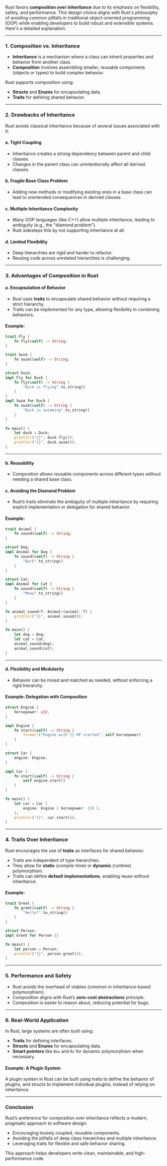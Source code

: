 Rust favors **composition over inheritance** due to its emphasis on flexibility, safety, and performance. This design choice aligns with Rust's philosophy of avoiding common pitfalls in traditional object-oriented programming (OOP) while enabling developers to build robust and extensible systems. Here's a detailed explanation:

---

### **1. Composition vs. Inheritance**
- **Inheritance** is a mechanism where a class can inherit properties and behavior from another class.
- **Composition** involves assembling smaller, reusable components (objects or types) to build complex behavior.

Rust supports composition using:
- **Structs** and **Enums** for encapsulating data.
- **Traits** for defining shared behavior.

---

### **2. Drawbacks of Inheritance**
Rust avoids classical inheritance because of several issues associated with it:

#### a. **Tight Coupling**
- Inheritance creates a strong dependency between parent and child classes.
- Changes in the parent class can unintentionally affect all derived classes.

#### b. **Fragile Base Class Problem**
- Adding new methods or modifying existing ones in a base class can lead to unintended consequences in derived classes.

#### c. **Multiple Inheritance Complexity**
- Many OOP languages (like C++) allow multiple inheritance, leading to ambiguity (e.g., the "diamond problem").
- Rust sidesteps this by not supporting inheritance at all.

#### d. **Limited Flexibility**
- Deep hierarchies are rigid and harder to refactor.
- Reusing code across unrelated hierarchies is challenging.

---

### **3. Advantages of Composition in Rust**
#### a. **Encapsulation of Behavior**
- Rust uses **traits** to encapsulate shared behavior without requiring a strict hierarchy.
- Traits can be implemented for any type, allowing flexibility in combining behaviors.

#### Example:
```rust
trait Fly {
    fn fly(&self) -> String;
}

trait Swim {
    fn swim(&self) -> String;
}

struct Duck;
impl Fly for Duck {
    fn fly(&self) -> String {
        "Duck is flying".to_string()
    }
}
impl Swim for Duck {
    fn swim(&self) -> String {
        "Duck is swimming".to_string()
    }
}

fn main() {
    let duck = Duck;
    println!("{}", duck.fly());
    println!("{}", duck.swim());
}
```

---

#### b. **Reusability**
- Composition allows reusable components across different types without needing a shared base class.

#### c. **Avoiding the Diamond Problem**
- Rust’s traits eliminate the ambiguity of multiple inheritance by requiring explicit implementation or delegation for shared behavior.

#### Example:
```rust
trait Animal {
    fn sound(&self) -> String;
}

struct Dog;
impl Animal for Dog {
    fn sound(&self) -> String {
        "Bark".to_string()
    }
}

struct Cat;
impl Animal for Cat {
    fn sound(&self) -> String {
        "Meow".to_string()
    }
}

fn animal_sound<T: Animal>(animal: T) {
    println!("{}", animal.sound());
}

fn main() {
    let dog = Dog;
    let cat = Cat;
    animal_sound(dog);
    animal_sound(cat);
}
```

---

#### d. **Flexibility and Modularity**
- Behavior can be mixed and matched as needed, without enforcing a rigid hierarchy.

#### Example: Delegation with Composition
```rust
struct Engine {
    horsepower: u32,
}

impl Engine {
    fn start(&self) -> String {
        format!("Engine with {} HP started", self.horsepower)
    }
}

struct Car {
    engine: Engine,
}

impl Car {
    fn start(&self) -> String {
        self.engine.start()
    }
}

fn main() {
    let car = Car {
        engine: Engine { horsepower: 150 },
    };
    println!("{}", car.start());
}
```

---

### **4. Traits Over Inheritance**
Rust encourages the use of **traits** as interfaces for shared behavior:
- Traits are independent of type hierarchies.
- They allow for **static** (compile-time) or **dynamic** (runtime) polymorphism.
- Traits can define **default implementations**, enabling reuse without inheritance.

#### Example:
```rust
trait Greet {
    fn greet(&self) -> String {
        "Hello!".to_string()
    }
}

struct Person;
impl Greet for Person {}

fn main() {
    let person = Person;
    println!("{}", person.greet());
}
```

---

### **5. Performance and Safety**
- Rust avoids the overhead of vtables (common in inheritance-based polymorphism).
- Composition aligns with Rust’s **zero-cost abstractions** principle.
- Composition is easier to reason about, reducing potential for bugs.

---

### **6. Real-World Application**
In Rust, large systems are often built using:
- **Traits** for defining interfaces.
- **Structs** and **Enums** for encapsulating data.
- **Smart pointers** like `Box` and `Rc` for dynamic polymorphism when necessary.

#### Example: A Plugin System
A plugin system in Rust can be built using traits to define the behavior of plugins, and structs to implement individual plugins, instead of relying on inheritance.

---

### **Conclusion**
Rust’s preference for composition over inheritance reflects a modern, pragmatic approach to software design:
- Encouraging loosely coupled, reusable components.
- Avoiding the pitfalls of deep class hierarchies and multiple inheritance.
- Leveraging traits for flexible and safe behavior sharing.

This approach helps developers write clean, maintainable, and high-performance code.
